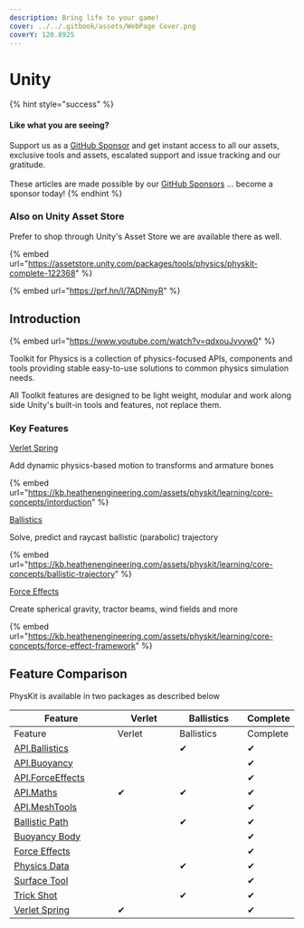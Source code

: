 ```yaml
---
description: Bring life to your game!
cover: ../../.gitbook/assets/WebPage Cover.png
coverY: 120.8925
---
```


# Unity

{% hint style="success" %}
#### Like what you are seeing?

Support us as a [GitHub Sponsor](../../become-a-sponsor/) and get instant access to all our assets, exclusive tools and assets, escalated support and issue tracking and our gratitude.\
\
These articles are made possible by our [GitHub Sponsors](../../become-a-sponsor/) ... become a sponsor today!
{% endhint %}

### Also on Unity Asset Store

Prefer to shop through Unity's Asset Store we are available there as well.

{% embed url="https://assetstore.unity.com/packages/tools/physics/physkit-complete-122368" %}

{% embed url="https://prf.hn/l/7ADNmyR" %}

## Introduction

{% embed url="https://www.youtube.com/watch?v=qdxouJvvyw0" %}

Toolkit for Physics is a collection of physics-focused APIs, components and tools providing stable easy-to-use solutions to common physics simulation needs.

All Toolkit features are designed to be light weight, modular and work along side Unity's built-in tools and features, not replace them.

### Key Features

[Verlet Spring](core-features/intorduction.md)

Add dynamic physics-based motion to transforms and armature bones

{% embed url="https://kb.heathenengineering.com/assets/physkit/learning/core-concepts/intorduction" %}

[Ballistics](core-features/ballistics-tools.md)

Solve, predict and raycast ballistic (parabolic) trajectory

{% embed url="https://kb.heathenengineering.com/assets/physkit/learning/core-concepts/ballistic-trajectory" %}

[Force Effects](core-features/force-effect-framework.md)

Create spherical gravity, tractor beams, wind fields and more

{% embed url="https://kb.heathenengineering.com/assets/physkit/learning/core-concepts/force-effect-framework" %}

## Feature Comparison

PhysKit is available in two packages as described below

<table data-header-hidden><thead><tr><th width="218.202216066482">Feature</th><th width="150">Verlet</th><th width="145">Ballistics</th><th>Complete</th></tr></thead><tbody><tr><td>Feature</td><td>Verlet</td><td>Ballistics</td><td>Complete</td></tr><tr><td><a href="api/ballistics.md">API.Ballistics</a></td><td></td><td>✔</td><td>✔</td></tr><tr><td><a href="api/buoyancy.md">API.Buoyancy</a></td><td></td><td></td><td>✔</td></tr><tr><td><a href="api/force-effects.md">API.ForceEffects</a></td><td></td><td></td><td>✔</td></tr><tr><td><a href="api/maths.md">API.Maths</a></td><td>✔</td><td>✔</td><td>✔</td></tr><tr><td><a href="api/mesh-tools.md">API.MeshTools</a></td><td></td><td></td><td>✔</td></tr><tr><td><a href="components/ballistic-path-line-render.md">Ballistic Path</a></td><td></td><td>✔</td><td>✔</td></tr><tr><td><a href="components/buoyant-body.md">Buoyancy Body</a></td><td></td><td></td><td>✔</td></tr><tr><td><a href="objects/force-effect/">Force Effects</a></td><td></td><td></td><td>✔</td></tr><tr><td><a href="components/physics-data.md">Physics Data</a></td><td></td><td>✔</td><td>✔</td></tr><tr><td><a href="components/surface-tool.md">Surface Tool</a></td><td></td><td></td><td>✔</td></tr><tr><td><a href="components/trick-shot.md">Trick Shot</a></td><td></td><td>✔</td><td>✔</td></tr><tr><td><a href="components/verlet-spring.md">Verlet Spring</a></td><td>✔</td><td></td><td>✔</td></tr></tbody></table>



